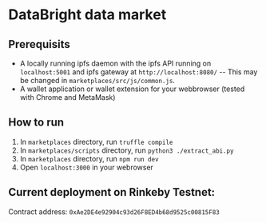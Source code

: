 # DataBright data market

## Prerequisits
- A locally running ipfs daemon with the ipfs API running on `localhost:5001` and ipfs gateway at `http://localhost:8080/`
-- This may be changed in `marketplaces/src/js/common.js`.
- A wallet application or wallet extension for your webbrowser (tested with Chrome and MetaMask)

## How to run

1. In `marketplaces` directory, run `truffle compile`
2. In `marketplaces/scripts` directory, run `python3 ./extract_abi.py`
3. In `marketplaces` directory, run `npm run dev`
4. Open `localhost:3000` in your webrowser

## Current deployment on Rinkeby Testnet:
Contract address: `0xAe2DE4e92904c93d26F8ED4b68d9525c00815F83`
